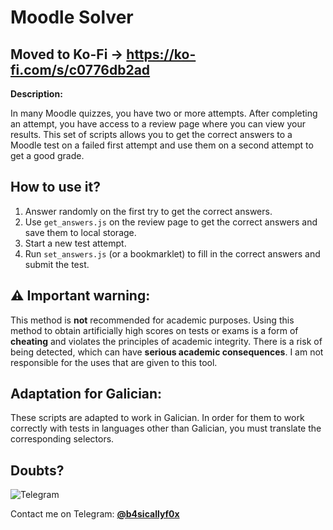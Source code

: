 # Moodle Solver

## Moved to Ko-Fi -> https://ko-fi.com/s/c0776db2ad

**Description:**

In many Moodle quizzes, you have two or more attempts. After completing an attempt, you have access to a review page where you can view your results.
This set of scripts allows you to get the correct answers to a Moodle test on a failed first attempt and use them on a second attempt to get a good grade.

## How to use it?

1. Answer randomly on the first try to get the correct answers.
2. Use `get_answers.js` on the review page to get the correct answers and save them to local storage.
3. Start a new test attempt.
4. Run `set_answers.js` (or a bookmarklet) to fill in the correct answers and submit the test.



## **⚠️** **Important warning:**

This method is **not** recommended for academic purposes. Using this method to obtain artificially high scores on tests or exams is a form of **cheating** and violates the principles of academic integrity. There is a risk of being detected, which can have **serious academic consequences**. I am not responsible for the uses that are given to this tool.



## **Adaptation for Galician:**

These scripts are adapted to work in Galician. In order for them to work correctly with tests in languages other than Galician, you must translate the corresponding selectors.

## Doubts?

![Telegram](https://img.shields.io/badge/Telegram-2CA5E0?style=for-the-badge&logo=telegram&logoColor=white)

Contact me on Telegram: **[@b4sicallyf0x](https://telegram.me/b4sicallyf0x)**
